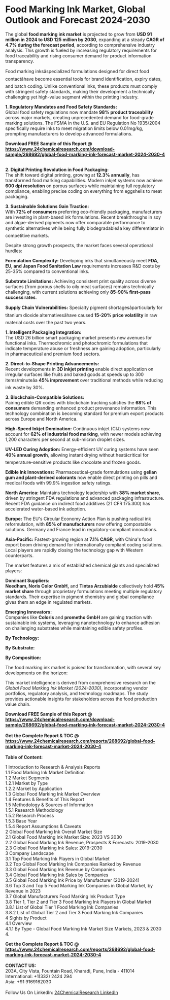 <h1>Food Marking Ink Market, Global Outlook and Forecast 2024-2030</h1><p>The global <strong>food marking ink market</strong> is projected to grow from <strong>USD 91 million in 2024 to USD 125 million by 2030</strong>, expanding at a steady <strong>CAGR of 4.7% during the forecast period</strong>, according to comprehensive industry analysis. This growth is fueled by increasing regulatory requirements for food traceability and rising consumer demand for product information transparency.</p><p>Food marking inksâspecialized formulations designed for direct food contactâhave become essential tools for brand identification, expiry dates, and batch coding. Unlike conventional inks, these products must comply with stringent safety standards, making their development a technically challenging yet high-value segment within the printing industry.</p><p><strong>1. Regulatory Mandates and Food Safety Standards:</strong><br>
Global food safety regulations now mandate <strong>98% product traceability</strong> across major markets, creating unprecedented demand for food-grade marking solutions. The FSMA in the U.S. and EU Regulation No 1935/2004 specifically require inks to meet migration limits below 0.01mg/kg, prompting manufacturers to develop advanced formulations.</p><div><b>Download FREE Sample of this Report @ 
            <a href="https://www.24chemicalresearch.com/download-sample/268692/global-food-marking-ink-forecast-market-2024-2030-4">
            https://www.24chemicalresearch.com/download-sample/268692/global-food-marking-ink-forecast-market-2024-2030-4</a></b></div><br><p><strong>2. Digital Printing Revolution in Food Packaging:</strong><br>
The shift toward digital printing, growing at <strong>12.3% annually</strong>, has transformed food marking capabilities. Modern inkjet systems now achieve <strong>600 dpi resolution</strong> on porous surfaces while maintaining full regulatory compliance, enabling precise coding on everything from eggshells to meat packaging.</p><p><strong>3. Sustainable Solutions Gain Traction:</strong><br>
With <strong>72% of consumers</strong> preferring eco-friendly packaging, manufacturers are investing in plant-based ink formulations. Recent breakthroughs in soy and algae-derived pigments now offer comparable performance to synthetic alternatives while being fully biodegradableâa key differentiator in competitive markets.</p><p>Despite strong growth prospects, the market faces several operational hurdles:</p><p><strong>Formulation Complexity:</strong> Developing inks that simultaneously meet <strong>FDA, EU, and Japan Food Sanitation Law</strong> requirements increases R&amp;D costs by 25-35% compared to conventional inks.</p><p><strong>Substrate Limitations:</strong> Achieving consistent print quality across diverse surfaces (from porous shells to oily meat surfaces) remains technically challenging, with current solutions achieving only <strong>85-90% first-pass success rates</strong>.</p><p><strong>Supply Chain Vulnerabilities:</strong> Specialty pigment shortagesâparticularly for titanium dioxide alternativesâhave caused <strong>15-20% price volatility</strong> in raw material costs over the past two years.</p><p><strong>1. Intelligent Packaging Integration:</strong><br>
The USD 26 billion smart packaging market presents new avenues for functional inks. Thermochromic and photochromic formulations that indicate temperature abuse or freshness are gaining adoption, particularly in pharmaceutical and premium food sectors.</p><p><strong>2. Direct-to-Shape Printing Advancements:</strong><br>
Recent developments in <strong>3D inkjet printing</strong> enable direct application on irregular surfaces like fruits and baked goods at speeds up to 300 items/minuteâa <strong>45% improvement</strong> over traditional methods while reducing ink waste by 30%.</p><p><strong>3. Blockchain-Compatible Solutions:</strong><br>
Pairing edible QR codes with blockchain tracking satisfies the <strong>68% of consumers</strong> demanding enhanced product provenance information. This technology combination is becoming standard for premium export products across Europe and North America.</p><p><strong>High-Speed Inkjet Domination:</strong> Continuous inkjet (CIJ) systems now account for <strong>62% of industrial food marking</strong>, with newer models achieving 1,200 characters per second at sub-micron droplet sizes.</p><p><strong>UV-LED Curing Adoption:</strong> Energy-efficient UV curing systems have seen <strong>40% annual growth</strong>, allowing instant drying without heatâcritical for temperature-sensitive products like chocolate and frozen goods.</p><p><strong>Edible Ink Innovations:</strong> Pharmaceutical-grade formulations using <strong>gellan gum and plant-derived colorants</strong> now enable direct printing on pills and medical foods with 99.9% ingestion safety ratings.</p><p><strong>North America:</strong> Maintains technology leadership with <strong>38% market share</strong>, driven by stringent FDA regulations and advanced packaging infrastructure. Recent FDA guidance on indirect food additives (21 CFR 175.300) has accelerated water-based ink adoption.</p><p><strong>Europe:</strong> The EU's Circular Economy Action Plan is pushing radical ink reformulation, with <strong>85% of manufacturers</strong> now offering compostable solutions. Germany and France lead in regulatory-compliant innovations.</p><p><strong>Asia-Pacific:</strong> Fastest-growing region at <strong>7.1% CAGR</strong>, with China's food export boom driving demand for internationally compliant coding solutions. Local players are rapidly closing the technology gap with Western counterparts.</p><p>The market features a mix of established chemical giants and specialized players:</p><p><strong>Dominant Suppliers:</strong><br>
<strong>Needham, Noris Color GmbH,</strong> and <strong>Tintas Arzubialde</strong> collectively hold <strong>45% market share</strong> through proprietary formulations meeting multiple regulatory standards. Their expertise in pigment chemistry and global compliance gives them an edge in regulated markets.</p><p><strong>Emerging Innovators:</strong><br>
Companies like <strong>Coloris</strong> and <strong>prometho GmbH</strong> are gaining traction with sustainable ink systems, leveraging nanotechnology to enhance adhesion on challenging substrates while maintaining edible safety profiles.</p><p><strong>By Technology:</strong></p><p><strong>By Substrate:</strong></p><p><strong>By Composition:</strong></p><p>The food marking ink market is poised for transformation, with several key developments on the horizon:</p><p>This market intelligence is derived from comprehensive research on the <em>Global Food Marking Ink Market (2024-2030)</em>, incorporating vendor portfolios, regulatory analysis, and technology roadmaps. The study provides actionable insights for stakeholders across the food production value chain.</p><div><b>Download FREE Sample of this Report @ 
            <a href="https://www.24chemicalresearch.com/download-sample/268692/global-food-marking-ink-forecast-market-2024-2030-4">
            https://www.24chemicalresearch.com/download-sample/268692/global-food-marking-ink-forecast-market-2024-2030-4</a></b></div><br><div><b>Get the Complete Report & TOC @ 
            <a href="https://www.24chemicalresearch.com/reports/268692/global-food-marking-ink-forecast-market-2024-2030-4">
            https://www.24chemicalresearch.com/reports/268692/global-food-marking-ink-forecast-market-2024-2030-4</a></b></div><br>
            <b>Table of Content:</b><p>1 Introduction to Research & Analysis Reports<br />
    1.1 Food Marking Ink Market Definition<br />
    1.2 Market Segments<br />
        1.2.1 Market by Type<br />
        1.2.2 Market by Application<br />
    1.3 Global Food Marking Ink Market Overview<br />
    1.4 Features & Benefits of This Report<br />
    1.5 Methodology & Sources of Information<br />
        1.5.1 Research Methodology<br />
        1.5.2 Research Process<br />
        1.5.3 Base Year<br />
        1.5.4 Report Assumptions & Caveats<br />
2 Global Food Marking Ink Overall Market Size<br />
    2.1 Global Food Marking Ink Market Size: 2023 VS 2030<br />
    2.2 Global Food Marking Ink Revenue, Prospects & Forecasts: 2019-2030<br />
    2.3 Global Food Marking Ink Sales: 2019-2030<br />
3 Company Landscape<br />
    3.1 Top Food Marking Ink Players in Global Market<br />
    3.2 Top Global Food Marking Ink Companies Ranked by Revenue<br />
    3.3 Global Food Marking Ink Revenue by Companies<br />
    3.4 Global Food Marking Ink Sales by Companies<br />
    3.5 Global Food Marking Ink Price by Manufacturer (2019-2024)<br />
    3.6 Top 3 and Top 5 Food Marking Ink Companies in Global Market, by Revenue in 2023<br />
    3.7 Global Manufacturers Food Marking Ink Product Type<br />
    3.8 Tier 1, Tier 2 and Tier 3 Food Marking Ink Players in Global Market<br />
        3.8.1 List of Global Tier 1 Food Marking Ink Companies<br />
        3.8.2 List of Global Tier 2 and Tier 3 Food Marking Ink Companies<br />
4 Sights by Product<br />
    4.1 Overview<br />
        4.1.1 By Type - Global Food Marking Ink Market Size Markets, 2023 & 2030<br />
        4.</p><div><b>Get the Complete Report & TOC @ 
            <a href="https://www.24chemicalresearch.com/reports/268692/global-food-marking-ink-forecast-market-2024-2030-4">
            https://www.24chemicalresearch.com/reports/268692/global-food-marking-ink-forecast-market-2024-2030-4</a></b></div><br><b>CONTACT US:</b><br>
            203A, City Vista, Fountain Road, Kharadi, Pune, India - 411014<br>
            International: +1(332) 2424 294<br>
            Asia: +91 9169162030 <br><br>
            Follow Us On LinkedIn: <a href="https://www.linkedin.com/company/24chemicalresearch/">24ChemicalResearch LinkedIn</a>